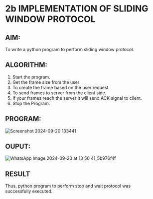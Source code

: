 # 2b IMPLEMENTATION OF SLIDING WINDOW PROTOCOL
## AIM:
   To write a python program to perform sliding window protocol.
## ALGORITHM:
1. Start the program.
2. Get the frame size from the user
3. To create the frame based on the user request.
4. To send frames to server from the client side.
5. If your frames reach the server it will send ACK signal to client.
6. Stop the Program.
## PROGRAM:
![Screenshot 2024-09-20 133441](https://github.com/user-attachments/assets/22318e0d-43e9-4a55-9b2c-8a97d46390ad)

## OUPUT:
![WhatsApp Image 2024-09-20 at 13 50 41_5b976f4f](https://github.com/user-attachments/assets/550d629f-1c14-4c6e-9559-e3a594daa521)

## RESULT
Thus, python program to perform stop and wait protocol was successfully executed.
